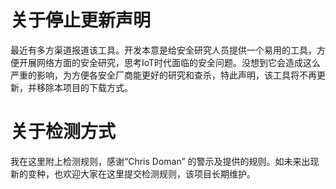 # 关于停止更新声明
最近有多方渠道报道该工具。开发本意是给安全研究人员提供一个易用的工具，方便开展网络方面的安全研究，思考IoT时代面临的安全问题。没想到它会造成这么严重的影响，为方便各安全厂商能更好的研究和查杀，特此声明，该工具将不再更新，并移除本项目的下载方式。

# 关于检测方式
我在这里附上检测规则，感谢“Chris Doman” 的警示及提供的规则。如未来出现新的变种，也欢迎大家在这里提交检测规则，该项目长期维护。
